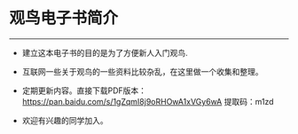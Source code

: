 # 观鸟电子书简介

---

* 建立这本电子书的目的是为了方便新人入门观鸟.

* 互联网一些关于观鸟的一些资料比较杂乱，在这里做一个收集和整理。

* 定期更新内容。直接下载PDF版本：https://pan.baidu.com/s/1gZqmI8j9oRHOwA1xVGy6wA 提取码：m1zd 

* 欢迎有兴趣的同学加入。




